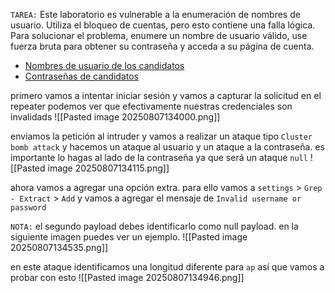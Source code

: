`TAREA:` Este laboratorio es vulnerable a la enumeración de nombres de usuario. Utiliza el bloqueo de cuentas, pero esto contiene una falla lógica. Para solucionar el problema, enumere un nombre de usuario válido, use fuerza bruta para obtener su contraseña y acceda a su página de cuenta.

- [Nombres de usuario de los candidatos](https://portswigger.net/web-security/authentication/auth-lab-usernames)
- [Contraseñas de candidatos](https://portswigger.net/web-security/authentication/auth-lab-passwords)

primero vamos a intentar iniciar sesión y vamos a capturar la solicitud en el repeater podemos ver que efectivamente nuestras credenciales son invalidads
![[Pasted image 20250807134000.png]]

enviamos la petición al intruder y vamos a realizar un ataque tipo `Cluster bomb attack` y hacemos un ataque al usuario y un ataque a la contraseña. es importante lo hagas al lado de la contraseña ya que será un ataque `null`
![[Pasted image 20250807134115.png]]

ahora vamos a agregar una opción extra. para ello vamos a `settings` > `Grep - Extract` > `Add` y vamos a agregar el mensaje de `Invalid username or password` 

`NOTA:` el segundo payload debes identificarlo como null payload. en la siguiente imagen puedes ver un ejemplo.
![[Pasted image 20250807134535.png]]

en este ataque identificamos una longitud diferente para `ap` así que vamos a probar con esto
![[Pasted image 20250807134946.png]]

